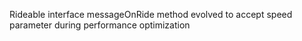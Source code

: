 Rideable interface messageOnRide method evolved to accept speed parameter during performance optimization
